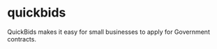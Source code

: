 quickbids
=========

QuickBids makes it easy for small businesses to apply for Government contracts.
